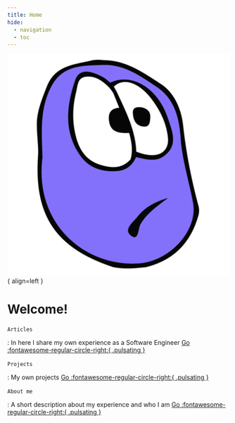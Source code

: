 ```yaml
---
title: Home
hide:
  - navigation
  - toc
---
```


![Image title](assets/logo.png){ align=left }

# Welcome!

`Articles`

: In here I share my own experience as a Software Engineer [Go :fontawesome-regular-circle-right:{ .pulsating }](blog)

`Projects`

: My own projects [Go :fontawesome-regular-circle-right:{ .pulsating }](projects)

`About me`

: A short description about my experience and who I am [Go :fontawesome-regular-circle-right:{ .pulsating }](about-me)

